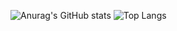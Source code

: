 ![Anurag's GitHub stats](https://github-readme-stats.vercel.app/api?username=LeoTerryMaster&show_icons=true&theme=transparent)
![Top Langs](https://github-readme-stats.vercel.app/api/top-langs/?username=LeoTerryMaster&hide_progress=false)

